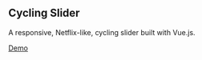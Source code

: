 ## Cycling Slider

A responsive, Netflix-like, cycling slider built with Vue.js.

[Demo](http://chadchad.net/demos/cyclingslider/index.html)
